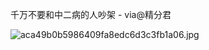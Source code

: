 千万不要和中二病的人吵架 - via@精分君

![aca49b0b5986409fa8edc6d3c3fb1a06.jpg](https://wxlzmt.github.io/cdn1/ext/qw/groups/20010/aca49b0b5986409fa8edc6d3c3fb1a06.jpg)

